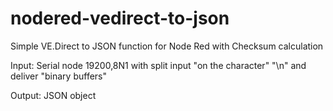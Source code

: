 # nodered-vedirect-to-json
Simple VE.Direct to JSON function for Node Red with Checksum calculation

Input:
  Serial node 19200,8N1 with split input "on the character" "\n" and deliver "binary buffers"

Output:
  JSON object
